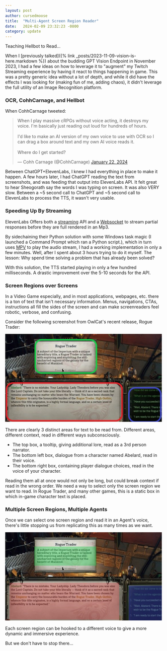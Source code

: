 ```yaml
---
layout: post
author: cursedmoose
title:  "Multi-Agent Screen Region Reader"
date:   2024-02-09 23:32:23 -0800
category: update
---
```


Teaching Hellbot to Read...

When I [previously talked]({% link _posts/2023-11-09-vision-is-here.markdown %}) about the budding GPT Vision Endpoint in November 2023,
I had a few ideas on how to leverage it to "augment" my Twitch Streaming experience by having it react to things happening in game.
This was a pretty generic idea without a lot of depth, and while it did have the effects I was looking for (making fun of me, adding chaos),
it didn't leverage the full utility of an Image Recognition platform.

### OCR, CohhCarnage, and Hellbot
When CohhCarnage tweeted:

<blockquote class="twitter-tweet"><p lang="en" dir="ltr">When I play massive cRPGs without voice acting, it destroys my voice. I&#39;m basically just reading out loud for hundreds of hours.<br><br>I&#39;d like to make an AI version of my own voice to use with OCR so I can drag a box around text and my own AI voice reads it.<br><br>Where do I get started?</p>&mdash; Cohh Carnage (@CohhCarnage) <a href="https://twitter.com/CohhCarnage/status/1749408937193988498?ref_src=twsrc%5Etfw">January 22, 2024</a></blockquote> <script async src="https://platform.twitter.com/widgets.js" charset="utf-8"></script> 

Between ChatGPT+ElevenLabs, I knew I had everything in place to make it happen.
A few hours later, I had ChatGPT reading the text from screenshots, and was feeding that output into ElevenLabs API.
It felt great to hear Sheogorath say the words I was typing on screen. It was also VERY slow.
Between a ~5 second call to ChatGPT and ~5 second call to ElevenLabs to process the TTS, it wasn't very usable.

### Speeding Up By Streaming
ElevenLabs Offers both a [streaming](https://elevenlabs.io/docs/api-reference/streaming) API and a [Websocket](https://elevenlabs.io/docs/api-reference/websockets) to stream partial responses before they are full rendered in an Mp3.

By sidechaining their Python solution with some Windows task magic (I launched a Command Prompt which ran a Python script.), which in turn uses [MPV](https://mpv.io/) to play the audio stream, I had a working implementation in only a few minutes. Well, after I spent about 3 hours trying to do it myself. The lesson: Why spend time solving a problem that has already been solved?

With this solution, the TTS started playing in only a few hundred milliseconds. A drastic improvement over the 5-10 seconds for the API.

### Screen Regions over Screens
In a Video Game especially, and in most applications, webpages, etc. there is a ton of text that isn't necessary information. Menus, navigations, CTAs, instructions all fill the sides of the screen and can make screenreaders feel robotic, verbose, and confusing.

Consider the following screenshot from OwlCat's recent release, Rogue Trader:

![Rogue Trader Text Boxes](/assets/images/blog/rogue-trader-textboxes.jpg)

There are clearly 3 distinct areas for text to be read from. Different areas, different context, read in different ways subconsciously.
- The top box, a tooltip, giving additional lore, read as a 3rd person narrator.
- The bottom left box, dialogue from a character named Abelard, read in their voice.
- The bottom right box, containing player dialogue choices, read in the voice of your character.

Reading them all at once would not only be long, but could break context if read in the wrong order.
We need a way to select only the screen region we want to read. In Rogue Trader, and many other games, this is a static box in which in-game character text is placed.

### Multiple Screen Regions, Multiple Agents
Once we can select one screen region and read it in an Agent's voice, there's little stopping us from replicating this as many times as we want.

![Rogue Trader Screen Regions](/assets/images/blog/rogue-trader-screenregions.jpg)

Each screen region can be hooked to a different voice to give a more dynamic and immersive experience.

But we don't have to stop there...

